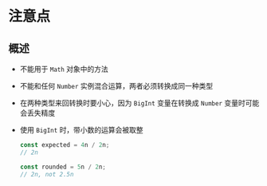 # 注意点

## 概述

+ 不能用于 `Math` 对象中的方法

+ 不能和任何 `Number` 实例混合运算，两者必须转换成同一种类型
+ 在两种类型来回转换时要小心，因为 `BigInt` 变量在转换成 `Number` 变量时可能会丢失精度

+ 使用 `BigInt` 时，带小数的运算会被取整

  ```js
  const expected = 4n / 2n;
  // 2n

  const rounded = 5n / 2n;
  // 2n, not 2.5n
  ```
